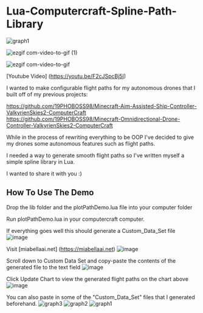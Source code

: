 # Lua-Computercraft-Spline-Path-Library
![graph1](https://github.com/19PHOBOSS98/Lua-Computercraft-Spline-Path-Library/assets/37253663/2a912adb-c83e-4fb5-9124-fdf2964db84f)

![ezgif com-video-to-gif (1)](https://github.com/19PHOBOSS98/Lua-Computercraft-Spline-Path-Library/assets/37253663/10f6c93b-089e-445d-a78e-7fc073367cdd)

![ezgif com-video-to-gif](https://github.com/19PHOBOSS98/Lua-Computercraft-Spline-Path-Library/assets/37253663/fe5c4db4-e7d3-41e3-8759-d5a44e30ed5e)

[Youtube Video] (https://youtu.be/F2cJSpcBj5I)

I wanted to make configurable flight paths for my autonomous drones that I built off of my previous projects:

https://github.com/19PHOBOSS98/Minecraft-Aim-Assisted-Ship-Controller-ValkyrienSkies2-ComputerCraft
https://github.com/19PHOBOSS98/Minecraft-Omnidirectional-Drone-Controller-ValkyrienSkies2-ComputerCraft

While in the process of rewriting everything to be OOP I've decided to give my drones some autonomous features such as flight paths.

I needed a way to generate smooth flight paths so I've written myself a simple spline library in Lua.

I wanted to share it with you :)


## How To Use The Demo

Drop the lib folder and the plotPathDemo.lua file into your computer folder

Run plotPathDemo.lua in your computercraft computer. 

If everything goes well this should generate a Custom_Data_Set file
![image](https://github.com/19PHOBOSS98/Lua-Computercraft-Spline-Path-Library/assets/37253663/84e46454-aeba-481a-a6fe-145ab2e0f85e)

Visit [miabellaai.net] (https://miabellaai.net)
![image](https://github.com/19PHOBOSS98/Lua-Computercraft-Spline-Path-Library/assets/37253663/88442bfb-2611-401a-80c5-8c73a1753443)

Scroll down to Custom Data Set and copy-paste the contents of the generated file to the text field
![image](https://github.com/19PHOBOSS98/Lua-Computercraft-Spline-Path-Library/assets/37253663/05f38ce2-befa-4a5c-a997-3cfa7530f2e8)

Click Update Chart to view the generated flight paths on the chart above
![image](https://github.com/19PHOBOSS98/Lua-Computercraft-Spline-Path-Library/assets/37253663/c9b16e21-4422-431e-b42c-40112058e5ef)

You can also paste in some of the "Custom_Data_Set" files that I generated beforehand.
![graph3](https://github.com/19PHOBOSS98/Lua-Computercraft-Spline-Path-Library/assets/37253663/4d879384-e189-4beb-95e8-f004ecdd92dd)
![graph2](https://github.com/19PHOBOSS98/Lua-Computercraft-Spline-Path-Library/assets/37253663/7b7d8116-dd70-462d-b9e0-e0c24243834b)
![graph1](https://github.com/19PHOBOSS98/Lua-Computercraft-Spline-Path-Library/assets/37253663/eaf5c73b-f14e-4124-9347-8df6fd5db4dc)


